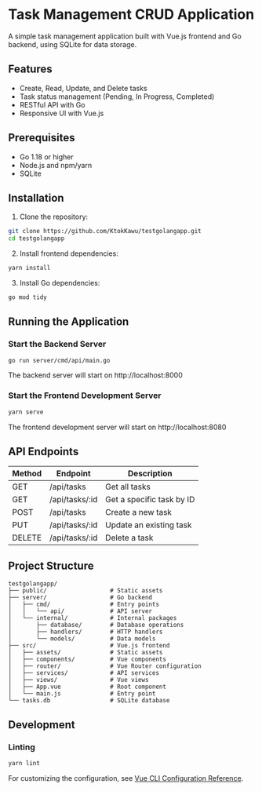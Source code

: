 # Task Management CRUD Application

A simple task management application built with Vue.js frontend and Go backend, using SQLite for data storage.

## Features

- Create, Read, Update, and Delete tasks
- Task status management (Pending, In Progress, Completed)
- RESTful API with Go
- Responsive UI with Vue.js

## Prerequisites

- Go 1.18 or higher
- Node.js and npm/yarn
- SQLite

## Installation

1. Clone the repository:
```bash
git clone https://github.com/KtokKawu/testgolangapp.git
cd testgolangapp
```

2. Install frontend dependencies:
```bash
yarn install
```

3. Install Go dependencies:
```bash
go mod tidy
```

## Running the Application

### Start the Backend Server

```bash
go run server/cmd/api/main.go
```

The backend server will start on http://localhost:8000

### Start the Frontend Development Server

```bash
yarn serve
```

The frontend development server will start on http://localhost:8080

## API Endpoints

| Method | Endpoint | Description |
|--------|----------|-------------|
| GET    | /api/tasks | Get all tasks |
| GET    | /api/tasks/:id | Get a specific task by ID |
| POST   | /api/tasks | Create a new task |
| PUT    | /api/tasks/:id | Update an existing task |
| DELETE | /api/tasks/:id | Delete a task |

## Project Structure

```
testgolangapp/
├── public/                  # Static assets
├── server/                  # Go backend
│   ├── cmd/                 # Entry points
│   │   └── api/             # API server
│   └── internal/            # Internal packages
│       ├── database/        # Database operations
│       ├── handlers/        # HTTP handlers
│       └── models/          # Data models
├── src/                     # Vue.js frontend
│   ├── assets/              # Static assets
│   ├── components/          # Vue components
│   ├── router/              # Vue Router configuration
│   ├── services/            # API services
│   ├── views/               # Vue views
│   ├── App.vue              # Root component
│   └── main.js              # Entry point
└── tasks.db                 # SQLite database
```

## Development

### Linting

```bash
yarn lint
```

For customizing the configuration, see [Vue CLI Configuration Reference](https://cli.vuejs.org/config/).
